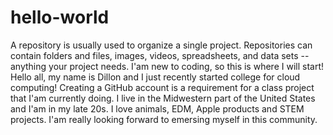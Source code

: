 # hello-world
A repository is usually used to organize a single project. Repositories can contain folders and files, images, videos, spreadsheets, and data sets -- anything your project needs. I'am new to coding, so this is where I will start!
Hello all, my name is Dillon and I just recently started college for cloud computing! Creating a GitHub account is a requirement for a class project that I'am currently doing. I live in the Midwestern part of the United States and I'am in my late 20s. I love animals, EDM, Apple products and STEM projects. I'am really looking forward to emersing myself in this community.

